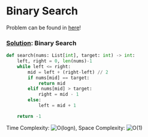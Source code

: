 # Binary Search

Problem can be found in [here](https://leetcode.com/problems/binary-search/)!

### [Solution](/Binary%20Search/704-BinarySearch/solution.py): Binary Search

```python
def search(nums: List[int], target: int) -> int:
    left, right = 0, len(nums)-1
    while left <= right:
        mid = left + (right-left) // 2
        if nums[mid] == target:
            return mid
        elif nums[mid] > target:
            right = mid - 1
        else:
            left = mid + 1

    return -1
```

Time Complexity: ![O(logn)](<https://latex.codecogs.com/svg.image?\inline&space;O(logn)>), Space Complexity: ![O(1)](<https://latex.codecogs.com/svg.image?\inline&space;O(1)>)
